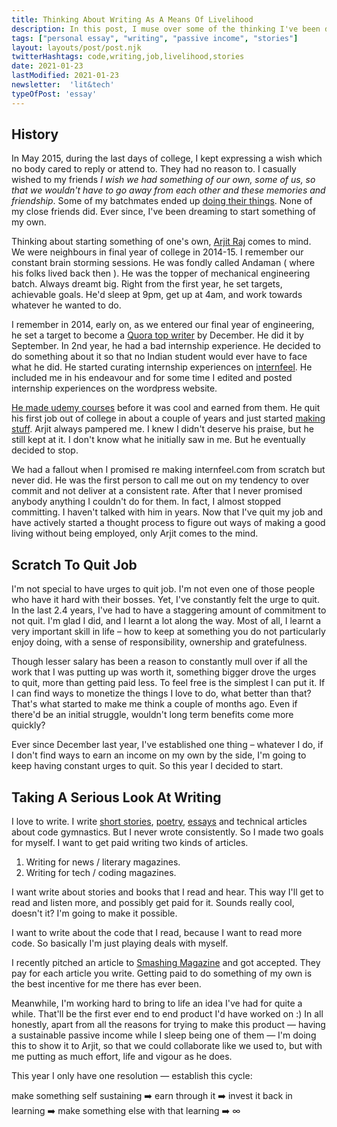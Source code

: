 ```yaml
---
title: Thinking About Writing As A Means Of Livelihood
description: In this post, I muse over some of the thinking I've been doing lately about what it'll take for me to write fulltime and to figure ways out to have automatic passive income.
tags: ["personal essay", "writing", "passive income", "stories"]
layout: layouts/post/post.njk
twitterHashtags: code,writing,job,livelihood,stories
date: 2021-01-23
lastModified: 2021-01-23
newsletter:  'lit&tech'
typeOfPost: 'essay'
---
```

## History

In May 2015, during the last days of college,  I kept expressing a wish which no body cared to reply or attend to. They had no reason to. I casually wished to my friends _I wish we had something of our own, some of us, so that we wouldn't have to go away from each other and these memories and friendship_. Some of my batchmates ended up [doing their things](http://fossbytes.com). None of my close friends did. Ever since, I've been dreaming to start something of my own.

Thinking about starting something of one's own, [Arjit Raj](https://www.instagram.com/arjitraj_/) comes to mind. We were neighbours in final year of college in 2014-15. I remember our constant brain storming sessions. He was fondly called Andaman ( where his folks lived back then ). He was the topper of mechanical engineering batch. Always dreamt big. Right from the first year, he set targets, achievable goals. He'd sleep at 9pm, get up at 4am, and work towards whatever he wanted to do.

I remember in 2014, early on, as we entered our final year of engineering, he set a target to become a [Quora top writer](https://www.quora.com/profile/Raj-Arjit) by December. He did it by September. In 2nd year, he had a bad internship experience. He decided to do something about it so that no Indian student would ever have to face what he did. He started curating internship experiences on [internfeel](http://internfeel.com). He included me in his endeavour and for some time I edited and posted internship experiences on the wordpress website.

[He made udemy courses](http://udemy.com/user/arjit/) before it was cool and earned from them. He quit his first job out of college in about a couple of years and just started [making](https://www.instagram.com/spacetechie/) [stuff](https://www.kickstarter.com/projects/rajarjit/the-rocket-deck?ref=5bugvs). Arjit always pampered me. I knew I didn't deserve his praise, but he still kept at it. I don't know what he initially saw in me. But he eventually decided to stop.

We had a fallout when I promised re making internfeel.com from scratch but never did. He was the first person to call me out on my tendency to over commit and not deliver at a consistent rate. After that I never promised anybody anything I couldn't do for them. In fact, I almost stopped committing. I haven't talked with him in years. Now that I've quit my job and have actively started a thought process to figure out ways of making a good living without being employed, only Arjit comes to the mind.

## Scratch To Quit Job

I'm not special to have urges to quit job. I'm not even one of those people who have it hard with their bosses. Yet, I've constantly felt the urge to quit. In the last 2.4 years, I've had to have a staggering amount of commitment to not quit. I'm glad I did, and I learnt a lot along the way. Most of all, I learnt a very important skill in life – how to keep at something you do not particularly enjoy doing, with a sense of responsibility, ownership and gratefulness.

Though lesser salary has been a reason to constantly mull over if all the work that I was putting up was worth it, something bigger drove the urges to quit, more than getting paid less. To feel free is the simplest I can put it. If I can find ways to monetize the things I love to do, what better than that? That's what started to make me think a couple of months ago. Even if there'd be an initial struggle, wouldn't long term benefits come more quickly?

Ever since December last year, I've established one thing – whatever I do, if I don't find ways to earn an income on my own by the side, I'm going to keep having constant urges to quit. So this year I decided to start.

## Taking A Serious Look At Writing

I love to write. I write [short stories](/posts/2021/01/14/changing-narration-voices-and-tenses/), [poetry](/writing), [essays](/tags) and technical articles about code gymnastics. But I never wrote consistently. So I made two goals for myself. I want to get paid writing two kinds of articles.

1. Writing for news / literary magazines.
2. Writing for tech / coding magazines.

I want write about stories and books that I read and hear. This way I'll get to read and listen more, and possibly get paid for it. Sounds really cool, doesn't it? I'm going to make it possible.

I want to write about the code that I read, because I want to read more code. So basically I'm just playing deals with myself.

I recently pitched an article to [Smashing Magazine](https://www.smashingmagazine.com) and got accepted. They pay for each article you write. Getting paid to do something of my own is the best incentive for me there has ever been.

Meanwhile, I'm working hard to bring to life an idea I've had for quite a while. That'll be the first ever end to end product I'd have worked on :) In all honestly, apart from all the reasons for trying to make this product — having a sustainable passive income while I sleep being one of them — I'm doing this to show it to Arjit, so that we could collaborate like we used to, but with me putting as much effort, life and vigour as he does.

This year I only have one resolution — establish this cycle:

make something self sustaining ➡️ earn through it ➡️ invest it back in learning ➡️ make something else with that learning ➡️ ∞
